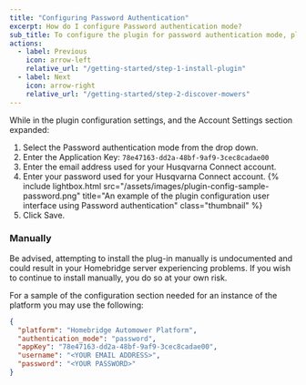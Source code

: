 ```yaml
---
title: "Configuring Password Authentication"
excerpt: How do I configure Password authentication mode?
sub_title: To configure the plugin for password authentication mode, please follow these instructions...
actions:
  - label: Previous
    icon: arrow-left
    relative_url: "/getting-started/step-1-install-plugin"
  - label: Next
    icon: arrow-right
    relative_url: "/getting-started/step-2-discover-mowers"
---
```


While in the plugin configuration settings, and the Account Settings section expanded:
1. Select the Password authentication mode from the drop down.
2. Enter the Application Key: ```78e47163-dd2a-48bf-9af9-3cec8cadae00```
3. Enter the email address used for your Husqvarna Connect account.
4. Enter your password used for your Husqvarna Connect account.
{% include lightbox.html src="/assets/images/plugin-config-sample-password.png" title="An example of the plugin configuration user interface using Password authentication" class="thumbnail" %}
5. Click Save.

### Manually
Be advised, attempting to install the plug-in manually is undocumented and could result in your Homebridge server experiencing problems. If you wish to continue to install manually, you do so at your own risk.

For a sample of the configuration section needed for an instance of the platform you may use the following:
```json
{
  "platform": "Homebridge Automower Platform",
  "authentication_mode": "password",
  "appKey": "78e47163-dd2a-48bf-9af9-3cec8cadae00",
  "username": "<YOUR EMAIL ADDRESS>",
  "password": "<YOUR PASSWORD>"
}
```